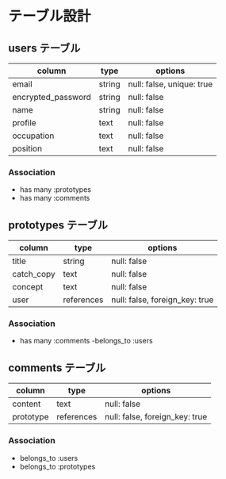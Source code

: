 # テーブル設計

## users テーブル

| column              | type       | options                        |
| ------------------- | ---------- | ------------------------------ |
| email               | string     | null: false, unique: true      |
| encrypted_password  | string     | null: false                    |
| name                | string     | null: false                    |
| profile             | text       | null: false                    |
| occupation          | text       | null: false                    |
| position            | text       | null: false                    |


### Association

- has many :prototypes
- has many :comments

## prototypes テーブル

| column              | type       | options                        |
| ------------------- | ---------  | ------------------------------ |
| title               | string     | null: false                    |
| catch_copy          | text       | null: false                    |
| concept             | text       | null: false                    |
| user                | references | null: false, foreign_key: true |


### Association

- has many :comments
-belongs_to :users

## comments テーブル

| column              | type       | options                        |
| ------------------- | ---------- | ------------------------------ |
| content             | text       | null: false                    |
| prototype           | references | null: false, foreign_key: true |


### Association

- belongs_to :users
- belongs_to :prototypes